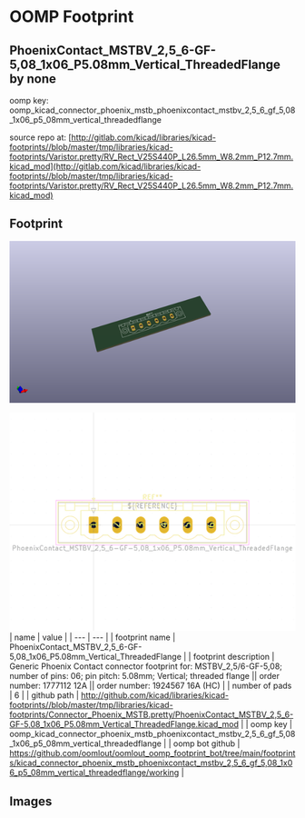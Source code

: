 # OOMP Footprint  
## PhoenixContact_MSTBV_2,5_6-GF-5,08_1x06_P5.08mm_Vertical_ThreadedFlange  by none  
  
oomp key: oomp_kicad_connector_phoenix_mstb_phoenixcontact_mstbv_2,5_6_gf_5,08_1x06_p5_08mm_vertical_threadedflange  
  
source repo at: [http://gitlab.com/kicad/libraries/kicad-footprints//blob/master/tmp/libraries/kicad-footprints/Varistor.pretty/RV_Rect_V25S440P_L26.5mm_W8.2mm_P12.7mm.kicad_mod](http://gitlab.com/kicad/libraries/kicad-footprints//blob/master/tmp/libraries/kicad-footprints/Varistor.pretty/RV_Rect_V25S440P_L26.5mm_W8.2mm_P12.7mm.kicad_mod)  
## Footprint  
  
[![working_kicad_pcb_3d.png](working_kicad_pcb_3d_600.png)](working_kicad_pcb_3d.png)  
  
[![working.png](working_600.png)](working.png)  
| name | value | 
| --- | --- | 
| footprint name | PhoenixContact_MSTBV_2,5_6-GF-5,08_1x06_P5.08mm_Vertical_ThreadedFlange | 
| footprint description | Generic Phoenix Contact connector footprint for: MSTBV_2,5/6-GF-5,08; number of pins: 06; pin pitch: 5.08mm; Vertical; threaded flange || order number: 1777112 12A || order number: 1924567 16A (HC) | 
| number of pads | 6 | 
| github path | http://github.com/kicad/libraries/kicad-footprints//blob/master/tmp/libraries/kicad-footprints/Connector_Phoenix_MSTB.pretty/PhoenixContact_MSTBV_2,5_6-GF-5,08_1x06_P5.08mm_Vertical_ThreadedFlange.kicad_mod | 
| oomp key | oomp_kicad_connector_phoenix_mstb_phoenixcontact_mstbv_2,5_6_gf_5,08_1x06_p5_08mm_vertical_threadedflange | 
| oomp bot github | https://github.com/oomlout/oomlout_oomp_footprint_bot/tree/main/footprints/kicad_connector_phoenix_mstb_phoenixcontact_mstbv_2,5_6_gf_5,08_1x06_p5_08mm_vertical_threadedflange/working | 
## Images  
